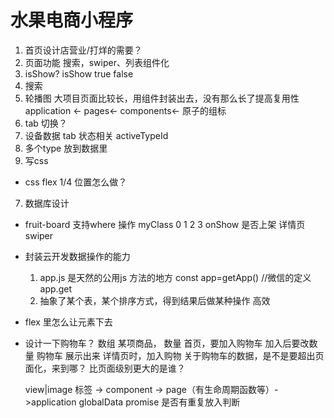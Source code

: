 # 水果电商小程序
1. 首页设计店营业/打烊的需要？
2. 页面功能
  搜索，swiper、列表组件化
3. isShow?
isShow true false 
4. 搜索
5. 轮播图
大项目页面比较长，用组件封装出去，没有那么长了提高复用性
application <- pages<- components<- 原子的组标
6. tab 切换？
  1. 设备数据 tab 状态相关 activeTypeId 
  2. 多个type  放到数据里 
  3. 写css
  - css flex  1/4
    位置怎么做？
7. 数据库设计
  - fruit-board
    支持where 操作
    myClass  0 1  2 3
    onShow  是否上架
    详情页  swiper

  - 封装云开发数据操作的能力
    1. app.js 是天然的公用js 方法的地方 
      const app=getApp()  //微信的定义
      app.get
    2. 抽象了某个表，某个排序方式，得到结果后做某种操作
      高效 
- flex 里怎么让元素下去
- 设计一下购物车？ 数组  某项商品， 数量
  首页，要加入购物车 加入后要改数量
  购物车  展示出来
  详情页时，加入购物
  关于购物车的数据，是不是要超出页面化，来到哪？
  比页面级别更大的是谁？

  view|image 标签  -> component -> page（有生命周期函数等）->application
  globalData  promise  是否有重复放入判断